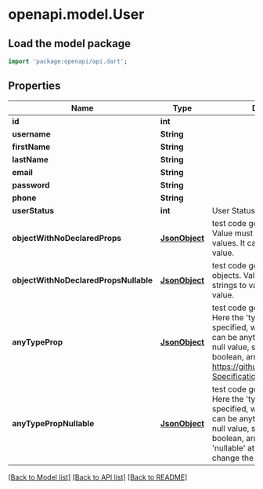 # openapi.model.User

## Load the model package
```dart
import 'package:openapi/api.dart';
```

## Properties
Name | Type | Description | Notes
------------ | ------------- | ------------- | -------------
**id** | **int** |  | [optional] 
**username** | **String** |  | [optional] 
**firstName** | **String** |  | [optional] 
**lastName** | **String** |  | [optional] 
**email** | **String** |  | [optional] 
**password** | **String** |  | [optional] 
**phone** | **String** |  | [optional] 
**userStatus** | **int** | User Status | [optional] 
**objectWithNoDeclaredProps** | [**JsonObject**](.md) | test code generation for objects Value must be a map of strings to values. It cannot be the 'null' value. | [optional] 
**objectWithNoDeclaredPropsNullable** | [**JsonObject**](.md) | test code generation for nullable objects. Value must be a map of strings to values or the 'null' value. | [optional] 
**anyTypeProp** | [**JsonObject**](.md) | test code generation for any type Here the 'type' attribute is not specified, which means the value can be anything, including the null value, string, number, boolean, array or object. See https://github.com/OAI/OpenAPI-Specification/issues/1389 | [optional] 
**anyTypePropNullable** | [**JsonObject**](.md) | test code generation for any type Here the 'type' attribute is not specified, which means the value can be anything, including the null value, string, number, boolean, array or object. The 'nullable' attribute does not change the allowed values. | [optional] 

[[Back to Model list]](../README.md#documentation-for-models) [[Back to API list]](../README.md#documentation-for-api-endpoints) [[Back to README]](../README.md)


